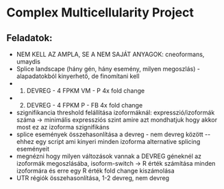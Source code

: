 # Complex Multicellularity Project

## Feladatok:
- NEM KELL AZ AMPLA, SE A NEM SAJÁT ANYAGOK: cneoformans, umaydis
- Splice landscape (hány gén, hány esemény, milyen megoszlás) - alapadatokból kinyerhető, de finomítani kell
- 1. DEVREG - 4 FPKM VM - P 4x fold change
- 2. DEVREG - 4 FPKM P - FB 4x fold change 
- szignifikancia threshold felállítása izoformáknál: expresszió/izoformák száma -> minimális expressziós szint amire azt mondhatjuk hogy akkor most ez az izoforma szignifikáns
- splice események összehasonlítása a devreg - nem devreg között -- ehhez egy script ami kinyeri minden izoforma alternative splicing eseményeit
- megnézni hogy milyen változások vannak a DEVREG géneknél az izoformák megoszlásába, isoform-switch -> R érték számítása minden izoformára és erre egy R érték fold change kiszámolása
- UTR régiók összehasonlítása, 1-2 devreg, nem devreg